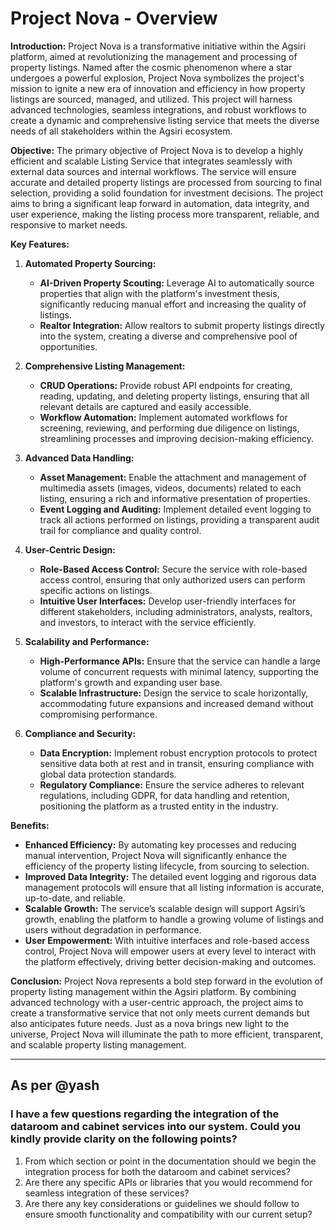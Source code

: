 # **Project Nova - Overview**

**Introduction:**
Project Nova is a transformative initiative within the Agsiri platform, aimed at revolutionizing the management and processing of property listings. Named after the cosmic phenomenon where a star undergoes a powerful explosion, Project Nova symbolizes the project's mission to ignite a new era of innovation and efficiency in how property listings are sourced, managed, and utilized. This project will harness advanced technologies, seamless integrations, and robust workflows to create a dynamic and comprehensive listing service that meets the diverse needs of all stakeholders within the Agsiri ecosystem.


**Objective:**
The primary objective of Project Nova is to develop a highly efficient and scalable Listing Service that integrates seamlessly with external data sources and internal workflows. The service will ensure accurate and detailed property listings are processed from sourcing to final selection, providing a solid foundation for investment decisions. The project aims to bring a significant leap forward in automation, data integrity, and user experience, making the listing process more transparent, reliable, and responsive to market needs.

**Key Features:**

1. **Automated Property Sourcing:**
   - **AI-Driven Property Scouting:** Leverage AI to automatically source properties that align with the platform's investment thesis, significantly reducing manual effort and increasing the quality of listings.
   - **Realtor Integration:** Allow realtors to submit property listings directly into the system, creating a diverse and comprehensive pool of opportunities.

2. **Comprehensive Listing Management:**
   - **CRUD Operations:** Provide robust API endpoints for creating, reading, updating, and deleting property listings, ensuring that all relevant details are captured and easily accessible.
   - **Workflow Automation:** Implement automated workflows for screening, reviewing, and performing due diligence on listings, streamlining processes and improving decision-making efficiency.

3. **Advanced Data Handling:**
   - **Asset Management:** Enable the attachment and management of multimedia assets (images, videos, documents) related to each listing, ensuring a rich and informative presentation of properties.
   - **Event Logging and Auditing:** Implement detailed event logging to track all actions performed on listings, providing a transparent audit trail for compliance and quality control.

4. **User-Centric Design:**
   - **Role-Based Access Control:** Secure the service with role-based access control, ensuring that only authorized users can perform specific actions on listings.
   - **Intuitive User Interfaces:** Develop user-friendly interfaces for different stakeholders, including administrators, analysts, realtors, and investors, to interact with the service efficiently.

5. **Scalability and Performance:**
   - **High-Performance APIs:** Ensure that the service can handle a large volume of concurrent requests with minimal latency, supporting the platform's growth and expanding user base.
   - **Scalable Infrastructure:** Design the service to scale horizontally, accommodating future expansions and increased demand without compromising performance.

6. **Compliance and Security:**
   - **Data Encryption:** Implement robust encryption protocols to protect sensitive data both at rest and in transit, ensuring compliance with global data protection standards.
   - **Regulatory Compliance:** Ensure the service adheres to relevant regulations, including GDPR, for data handling and retention, positioning the platform as a trusted entity in the industry.

**Benefits:**

- **Enhanced Efficiency:** By automating key processes and reducing manual intervention, Project Nova will significantly enhance the efficiency of the property listing lifecycle, from sourcing to selection.
- **Improved Data Integrity:** The detailed event logging and rigorous data management protocols will ensure that all listing information is accurate, up-to-date, and reliable.
- **Scalable Growth:** The service’s scalable design will support Agsiri’s growth, enabling the platform to handle a growing volume of listings and users without degradation in performance.
- **User Empowerment:** With intuitive interfaces and role-based access control, Project Nova will empower users at every level to interact with the platform effectively, driving better decision-making and outcomes.

**Conclusion:**
Project Nova represents a bold step forward in the evolution of property listing management within the Agsiri platform. By combining advanced technology with a user-centric approach, the project aims to create a transformative service that not only meets current demands but also anticipates future needs. Just as a nova brings new light to the universe, Project Nova will illuminate the path to more efficient, transparent, and scalable property listing management.


---- 

## As per @yash
### I have a few questions regarding the integration of the dataroom and cabinet services into our system. Could you kindly provide clarity on the following points?

1. From which section or point in the documentation should we begin the integration process for both the dataroom and cabinet services?
2. Are there any specific APIs or libraries that you would recommend for seamless integration of these services?
3. Are there any key considerations or guidelines we should follow to ensure smooth functionality and compatibility with our current setup?
